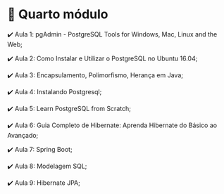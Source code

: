 # :checkered_flag: Quarto módulo

:heavy_check_mark: Aula 1: pgAdmin - PostgreSQL Tools for Windows, Mac, Linux and the Web;

:heavy_check_mark: Aula 2: Como Instalar e Utilizar o PostgreSQL no Ubuntu 16.04;

:heavy_check_mark: Aula 3: Encapsulamento, Polimorfismo, Herança em Java;

:heavy_check_mark: Aula 4: Instalando Postgresql;

:heavy_check_mark: Aula 5: Learn PostgreSQL from Scratch;

:heavy_check_mark: Aula 6: Guia Completo de Hibernate: Aprenda Hibernate do Básico ao Avançado;

:heavy_check_mark: Aula 7: Spring Boot;

:heavy_check_mark: Aula 8: Modelagem SQL;

:heavy_check_mark: Aula 9: Hibernate JPA;
